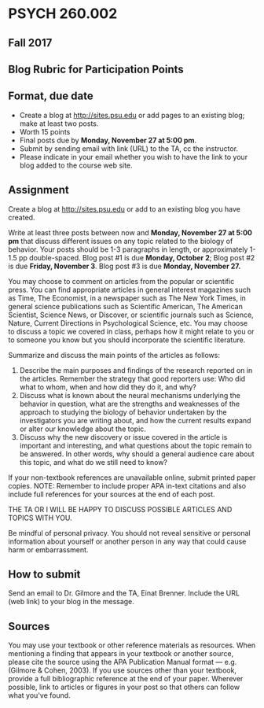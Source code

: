 # PSYCH 260.002
## Fall 2017
## Blog Rubric for Participation Points

## Format, due date

- Create a blog at <http://sites.psu.edu> or add pages to an existing blog; make at least two posts.
- Worth 15 points
- Final posts due by **Monday, November 27 at 5:00 pm**.
- Submit by sending email with link (URL) to the TA, cc the instructor.
- Please indicate in your email whether you wish to have the link to your blog added to the course web site.

## Assignment

Create a blog at <http://sites.psu.edu> or add to an existing blog you have created.

Write at least three posts between now and **Monday, November 27 at 5:00 pm** that discuss different issues on any topic related to the biology of behavior. Your posts should be 1-3 paragraphs in length, or approximately 1-1.5 pp double-spaced. Blog post #1 is due **Monday, October 2**; Blog post #2 is due **Friday, November 3**. Blog post #3 is due **Monday, November 27.**

You may choose to comment on articles from the popular or scientific press. You can find appropriate articles in general interest magazines such as Time, The Economist, in a newspaper such as The New York Times, in general science publications such as Scientific American, The American Scientist, Science News, or Discover, or scientific journals such as Science, Nature, Current Directions in Psychological Science, etc. You may choose to discuss a topic we covered in class, perhaps how it might relate to you or to someone you know but you should incorporate the scientific literature.

Summarize and discuss the main points of the articles as follows:

1. Describe the main purposes and findings of the research reported on in the articles. Remember the strategy that good reporters use: Who did what to whom, when and how did they do it, and why?
2. Discuss what is known about the neural mechanisms underlying the behavior in question, what are the strengths and weaknesses of the approach to studying the biology of behavior undertaken by the investigators you are writing about, and how the current results expand or alter our knowledge about the topic.
3. Discuss why the new discovery or issue covered in the article is important and interesting, and what questions about the topic remain to be answered. In other words, why should a general audience care about this topic, and what do we still need to know?

If your non-textbook references are unavailable online, submit printed paper copies. NOTE: Remember to include proper APA in-text citations and also include full references for your sources at the end of each post. 

THE TA OR I WILL BE HAPPY TO DISCUSS POSSIBLE ARTICLES AND TOPICS WITH YOU.

Be mindful of personal privacy. You should not reveal sensitive or personal information about yourself or another person in any way that could cause harm or embarrassment.

## How to submit

Send an email to Dr. Gilmore and the TA, Einat Brenner. Include the URL (web link) to your blog in the message.

## Sources

You may use your textbook or other reference materials as resources. When mentioning a finding that appears in your textbook or another source, please cite the source using the APA Publication Manual format — e.g. (Gilmore & Cohen, 2003). If you use sources other than your textbook, provide a full bibliographic reference at the end of your paper. Wherever possible, link to articles or figures in your post so that others can follow what you've found.
